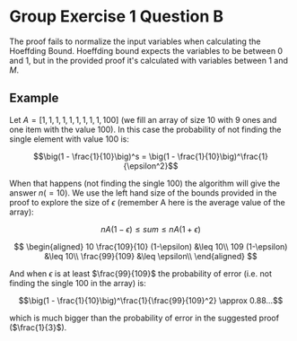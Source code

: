 # Group Exercise 1 Question B

The proof fails to normalize the input variables when calculating the
Hoeffding Bound. Hoeffding bound expects the variables to be between
$0$ and $1$, but in the provided proof it's calculated with variables
between $1$ and $M$.

## Example

Let $A = [ 1, 1, 1, 1, 1, 1, 1, 1, 1, 100 ]$ (we fill an array of
size $10$ with $9$ ones and one item with the value $100$). In this
case the probability of not finding the single element with value $100$
is:

$$\big(1 - \frac{1}{10}\big)^s = \big(1 - \frac{1}{10}\big)^\frac{1}{\epsilon^2}$$ 

When that happens (not finding the single $100$) the algorithm will give
the answer $n (=10)$. We use the left hand size of the bounds provided in
the proof to explore the size of $\epsilon$ (remember A here is the average
value of the array):

$$nA(1-\epsilon) \leq \textit{sum} \leq nA(1+\epsilon)$$

$$
\begin{aligned}
10 \frac{109}{10} (1-\epsilon) &\leq 10\\
109 (1-\epsilon) &\leq 10\\
\frac{99}{109} &\leq \epsilon\\
\end{aligned}
$$

And when $\epsilon$ is at least $\frac{99}{109}$ the probability of error (i.e.
not finding the single $100$ in the array) is:

$$\big(1 - \frac{1}{10}\big)^\frac{1}{\frac{99}{109}^2} \approx 0.88...$$ 

which is much bigger than the probability of error in the suggested proof ($\frac{1}{3}$).
